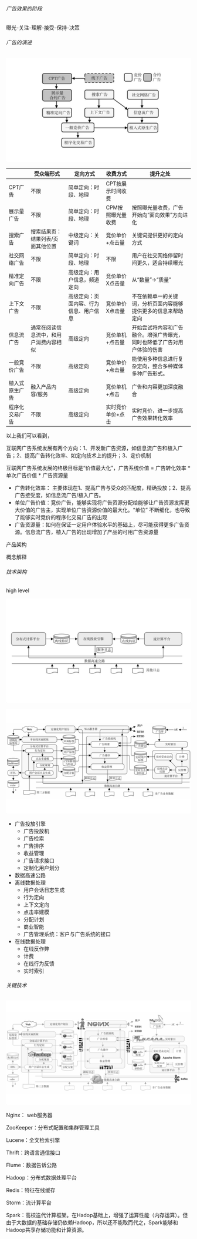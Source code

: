 ###### 广告效果的阶段

曝光-关注-理解-接受-保持-决策

###### 广告的演进

![广告演进](img/广告演进.png)

|         | 受众端形式               | 定向方式                | 收费方式       | 提升之处                                 |
| ------- | ------------------- | ------------------- | ---------- | ------------------------------------ |
| CPT广告   | 不限                  | 简单定向：时段、地理          | CPT按展示时间收费 |                                      |
| 展示量广告   | 不限                  | 简单定向：时段、地理          | CPM按照曝光量收费 | 按照曝光量收费，广告开始向“面向效果”方向进化              |
| 搜索广告    | 搜索结果页：结果列表/页面其他位置   | 中级定向：关键词            | 竞价单价+点击量   | 关键词提供更好的定向方式                         |
| 社交网络广告  | 不限                  | 简单定向：时段、地理          | 不限         | 用户在社交网络停留时间更久，适合持续曝光                 |
| 精准定向广告  | 不限                  | 高级定向：用户信息，频道定向      | 竞价单价X点击量   | 从“数量”->“质量”                          |
| 上下文广告   | 不限                  | 高级定向：页面内容、行为信息、用户信息 | 竞价单价X点击量   | 不在依赖单一的关键词，分析页面内容能够提供更多的信息来帮助定向      |
| 信息流广告   | 通常在阅读信息流中，和用户消费内容相似 | 高级定向                | 竞价单机+点击量   | 开始尝试将内容和广告融合。增强广告曝光，同时也降低了广告对用户体验的伤害 |
| 一般竞价广告  | 不限                  | 高级定向                | 竞价单价+点击量   | 能使用多种信息进行复杂定向，整合多种媒体多种广告形式。          |
| 植入式原生广告 | 融入产品内容/服务           | 高级定向                | 竞价单机+点击    | 广告和内容更加深度融合                          |
| 程序化交易广告 | 不限                  | 高级定向                | 实时竞价单价+点击  | 实时竞价，进一步提高广告效果转化效率                   |

以上我们可以看到，

互联网广告系统发展有两个方向：1、开发新广告资源，如信息流广告和植入广告；2、提高广告转化效率、如定向技术上的提升；3、定价机制

互联网广告系统发展的终极目标是“价值最大化”，广告系统价值  = 广告转化效率 * 单次广告价值  * 广告资源量

- 广告转化效率： 主要体现在1、提高广告与受众的匹配度，精确投放；2、提高广告接受度，如信息流广告/植入广告。
- 单位广告价值：竞价广告，能够实现将广告资源分配给能够让广告资源发挥更大价值的广告主，实现单位广告资源价值的最大化。“单位” 不断细化，也导致了能够实时竞价的程序化交易广告的出现 
- 广告资源量：如何在保证一定用户体验水平的基础上，尽可能获得更多广告资源。信息流广告，植入广告的出现增加了产品的可用广告资源量


产品架构

概念解释

###### 技术架构

high level

![广告系统核心框架](img/广告核心技术框架.png)

![广告技术架构](img/广告技术架构.png)

- 广告投放引擎
  - 广告投放机
  - 广告检索
  - 广告排序
  - 收益管理
  - 广告请求接口
  - 定制化用户划分
- 数据高速公路
- 离线数据处理
  - 用户会话日志生成
  - 行为定向
  - 上下文定向
  - 点击率建模
  - 分配计划
  - 商业智能
  - 广告管理系统：客户与广告系统的接口
- 在线数据处理
  - 在线反作弊
  - 计费
  - 在线行为反馈
  - 实时索引



###### 关键技术

![广告关键技术](img/广告关键技术.png)

Nginx： web服务器

ZooKeeper：分布式配置和集群管理工具 

Lucene：全文检索引擎

Thrift：跨语言通信接口

Flume：数据告诉公路

Hadoop：分布式数据处理平台

Redis：特征在线缓存

Storm：流计算平台

Spark：高校迭代计算框架。在Hadop基础上，增强了运算性能（内存运算）。但由于大数据的基础存储仍依赖Hadoop，所以还不能取而代之，Spark能够和Hadoop共享存储功能和计算资源。